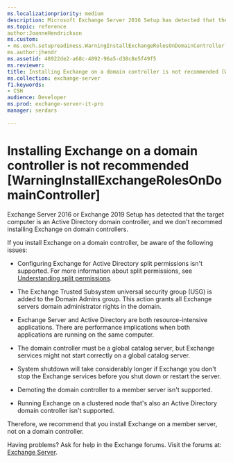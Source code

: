 ```yaml
---
ms.localizationpriority: medium
description: Microsoft Exchange Server 2016 Setup has detected that the computer you're attempting to install Exchange 2016 on is an Active Directory domain controller. Installing Exchange 2016 on a domain controller isn't recommended.
ms.topic: reference
author:JoanneHendrickson
ms.custom:
- ms.exch.setupreadiness.WarningInstallExchangeRolesOnDomainController
ms.author:jhendr
ms.assetid: 48922de2-a68c-4092-96a5-d38c8e5f49f5
ms.reviewer: 
title: Installing Exchange on a domain controller is not recommended [WarningInstallExchangeRolesOnDomainController]
ms.collection: exchange-server
f1.keywords:
- CSH
audience: Developer
ms.prod: exchange-server-it-pro
manager: serdars

---
```


# Installing Exchange on a domain controller is not recommended [WarningInstallExchangeRolesOnDomainController]

Exchange Server 2016 or Exchange 2019 Setup has detected that the target computer is an Active Directory domain controller, and we don't recommed installing Exchange on domain controllers.

If you install Exchange on a domain controller, be aware of the following issues:

- Configuring Exchange for Active Directory split permissions isn't supported. For more information about split permissions, see [Understanding split permissions](../../../ExchangeServer2013/understanding-split-permissions-exchange-2013-help.md).

- The Exchange Trusted Subsystem universal security group (USG) is added to the Domain Admins group. This action grants all Exchange servers domain administrator rights in the domain.

- Exchange Server and Active Directory are both resource-intensive applications. There are performance implications when both applications are running on the same computer.

- The domain controller must be a global catalog server, but Exchange services might not start correctly on a global catalog server.

- System shutdown will take considerably longer if Exchange you don't stop the Exchange services before you shut down or restart the server.

- Demoting the domain controller to a member server isn't supported.

- Running Exchange on a clustered node that's also an Active Directory domain controller isn't supported.

Therefore, we recommend that you install Exchange on a member server, not on a domain controller.

Having problems? Ask for help in the Exchange forums. Visit the forums at: [Exchange Server](https://social.technet.microsoft.com/forums/office/home?category=exchangeserver).